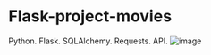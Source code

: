 # Flask-project-movies
Python. Flask. SQLAlchemy. Requests. API.
![image](https://user-images.githubusercontent.com/98818064/186159559-d93fd587-4e1d-4306-b6ea-f33b61e991cd.png)
